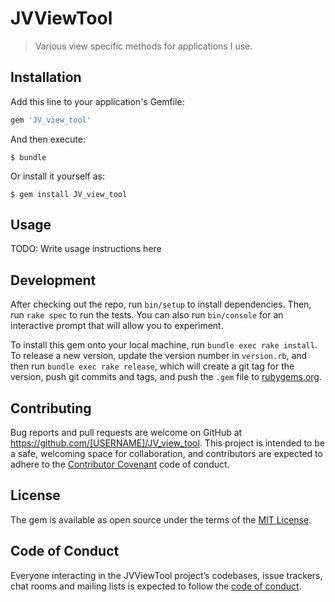 # JVViewTool

> Various view specific methods for applications I use.

## Installation

Add this line to your application's Gemfile:

```ruby
gem 'JV_view_tool'
```

And then execute:

    $ bundle

Or install it yourself as:

    $ gem install JV_view_tool

## Usage

TODO: Write usage instructions here

## Development

After checking out the repo, run `bin/setup` to install dependencies. Then, run `rake spec` to run the tests. You can also run `bin/console` for an interactive prompt that will allow you to experiment.

To install this gem onto your local machine, run `bundle exec rake install`. To release a new version, update the version number in `version.rb`, and then run `bundle exec rake release`, which will create a git tag for the version, push git commits and tags, and push the `.gem` file to [rubygems.org](https://rubygems.org).

## Contributing

Bug reports and pull requests are welcome on GitHub at https://github.com/[USERNAME]/JV_view_tool. This project is intended to be a safe, welcoming space for collaboration, and contributors are expected to adhere to the [Contributor Covenant](http://contributor-covenant.org) code of conduct.

## License

The gem is available as open source under the terms of the [MIT License](http://opensource.org/licenses/MIT).

## Code of Conduct

Everyone interacting in the JVViewTool project’s codebases, issue trackers, chat rooms and mailing lists is expected to follow the [code of conduct](https://github.com/[USERNAME]/JV_view_tool/blob/master/CODE_OF_CONDUCT.md).
